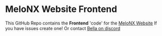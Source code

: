 # MeloNX Website **Frontend**
This GitHub Repo contains the **Frontend** 'code' for the [MeloNX Website](https://melonx.org) If you have issues create one! Or contact [Bella on discord](https://discord.com/users/1039046111685521428)
